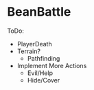# BeanBattle
 
ToDo:
- PlayerDeath
- Terrain? 
  - Pathfinding
- Implement More Actions
  - Evil/Help
  - Hide/Cover